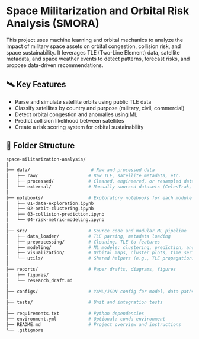 # Space Militarization and Orbital Risk Analysis (SMORA)

This project uses machine learning and orbital mechanics to analyze the impact of military space assets on orbital congestion, collision risk, and space sustainability. It leverages TLE (Two-Line Element) data, satellite metadata, and space weather events to detect patterns, forecast risks, and propose data-driven recommendations.

## 🛰️ Key Features

- Parse and simulate satellite orbits using public TLE data
- Classify satellites by country and purpose (military, civil, commercial)
- Detect orbital congestion and anomalies using ML
- Predict collision likelihood between satellites
- Create a risk scoring system for orbital sustainability

## 📂 Folder Structure

```bash
space-militarization-analysis/
│
├── data/                       # Raw and processed data
│   ├── raw/                   # Raw TLE, satellite metadata, etc.
│   ├── processed/             # Cleaned, engineered, or resampled data
│   └── external/              # Manually sourced datasets (CelesTrak, etc.)
│
├── notebooks/                 # Exploratory notebooks for each module
│   ├── 01-data-exploration.ipynb
│   ├── 02-orbit-clustering.ipynb
│   ├── 03-collision-prediction.ipynb
│   └── 04-risk-metric-modeling.ipynb
│
├── src/                       # Source code and modular ML pipeline
│   ├── data_loader/           # TLE parsing, metadata loading
│   ├── preprocessing/         # Cleaning, TLE to features
│   ├── modeling/              # ML models: clustering, prediction, anomaly
│   ├── visualization/         # Orbital maps, cluster plots, time series
│   └── utils/                 # Shared helpers (e.g., TLE propagation)
│
├── reports/                   # Paper drafts, diagrams, figures
│   ├── figures/
│   └── research_draft.md
│
├── configs/                   # YAML/JSON config for model, data paths
│
├── tests/                     # Unit and integration tests
│
├── requirements.txt           # Python dependencies
├── environment.yml            # Optional: conda environment
├── README.md                  # Project overview and instructions
└── .gitignore
```

